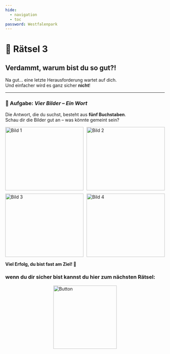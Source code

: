 ```yaml
---
hide:
  - navigation
  - toc
password: Westfalenpark
---
```



# 🧩 Rätsel 3

## Verdammt, warum bist du so gut?!

Na gut… eine letzte Herausforderung wartet auf dich.  
Und einfacher wird es ganz sicher **nicht**!

---

### 🎯 Aufgabe: *Vier Bilder – Ein Wort*

Die Antwort, die du suchst, besteht aus **fünf Buchstaben**.  
Schau dir die Bilder gut an – was könnte gemeint sein?

<div style="display: grid; grid-template-columns: repeat(2, 1fr); gap: 10px;">
    <img src="https://GleichSieg.github.io/LeasGeschenk/img/Typisch-kölsch_Der-Bierdeckel-auf-dem-Kölschglas.jpg" alt="Bild 1" style="width: 100%;"height= "200">
    <img src="https://GleichSieg.github.io/LeasGeschenk/img/istockphoto-1250060602-612x612.jpg" alt="Bild 2" style="width: 100%;"height= "200">
    <img src="https://GleichSieg.github.io/LeasGeschenk/img/olivenbaum-m017005_w_2.jpg" alt="Bild 3" style="width: 100%;"height= "200">
    <img src="https://GleichSieg.github.io/LeasGeschenk/img/paint-boxes-1189945_1280.jpg" alt="Bild 4" style="width: 100%;" height= "200">
</div>

**Viel Erfolg, du bist fast am Ziel! 🚀**
### **wenn du dir sicher bist kannst du hier zum nächsten Rätsel:**  
<a href="https://GleichSieg.github.io/LeasGeschenk/Rätsel4" target="_blank">
    <img src="https://GleichSieg.github.io/LeasGeschenk/img/Schlaubi.jpg" alt="Button" width="200" style="display: block; margin: 0 auto;">
</a>
